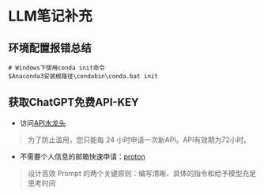 # LLM笔记补充

## 环境配置报错总结
```shell
# Windows下使用conda init命令
$Anaconda3安装根路径\condabin\conda.bat init
```
## 获取ChatGPT免费API-KEY
- 访问[API水龙头](https://www.apifaucet.com/)
> 为了防止滥用，您只能每 24 小时申请一次新API。API有效期为72小时。
- 不需要个人信息的邮箱快速申请：[proton](https://proton.me/mail/pricing)

> 设计高效 Prompt 的两个关键原则：编写清晰、具体的指令和给予模型充足思考时间